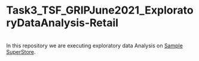 # Task3_TSF_GRIPJune2021_ExploratoryDataAnalysis-Retail

<br>In this repository we are executing exploratory data Analysis on [Sample SuperStore](https://bit.ly/3i4rbWl).
